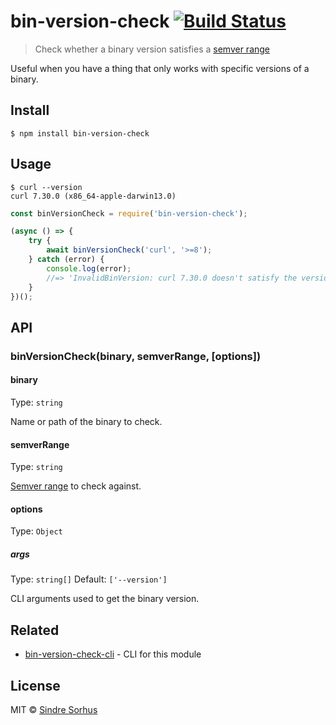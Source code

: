# bin-version-check [![Build Status](https://travis-ci.org/sindresorhus/bin-version-check.svg?branch=master)](https://travis-ci.org/sindresorhus/bin-version-check)

> Check whether a binary version satisfies a [semver range](https://github.com/npm/node-semver#ranges)

Useful when you have a thing that only works with specific versions of a binary.


## Install

```
$ npm install bin-version-check
```


## Usage

```
$ curl --version
curl 7.30.0 (x86_64-apple-darwin13.0)
```

```js
const binVersionCheck = require('bin-version-check');

(async () => {
	try {
		await binVersionCheck('curl', '>=8');
	} catch (error) {
		console.log(error);
		//=> 'InvalidBinVersion: curl 7.30.0 doesn't satisfy the version requirement of >=8'
	}
})();
```


## API

### binVersionCheck(binary, semverRange, [options])

#### binary

Type: `string`

Name or path of the binary to check.

#### semverRange

Type: `string`

[Semver range](https://github.com/npm/node-semver#ranges) to check against.

#### options

Type: `Object`

##### args

Type: `string[]`
Default: `['--version']`

CLI arguments used to get the binary version.


## Related

- [bin-version-check-cli](https://github.com/sindresorhus/bin-version-check-cli) - CLI for this module


## License

MIT © [Sindre Sorhus](https://sindresorhus.com)
